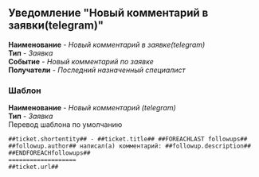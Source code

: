 ## Уведомление "**Новый комментарий в заявки(telegram)**"  
**Наименование** - _Новый комментарий в заявке(telegram)_  
**Тип** - _Заявка_  
**Событие** - _Новый комментарий по заявке_  
**Получатели** - _Последний назначенный специалист_  
### Шаблон
**Наименование** - _Новый комментарий (telegram)_  
**Тип** - _Заявка_  
Перевод шаблона  по умолчанию
```
##ticket.shortentity## - ##ticket.title## ##FOREACHLAST followups## 
##followup.author## написал(а) комментарий: ##followup.description## ##ENDFOREACHfollowups##
===================
##ticket.url##
```


